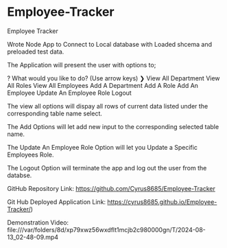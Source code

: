 # Employee-Tracker
Employee Tracker

Wrote Node App to Connect to Local database with Loaded shcema and preloaded test data.

The Application will present the user with options to;

? What would you like to do? (Use arrow keys)
❯ View All Department 
  View All Roles 
  View All Employees 
  Add A Department 
  Add A Role 
  Add An Employee 
  Update An Employee Role 
  Logout

The view all options will dispay all rows of current data listed under the corresponding table name select.

The Add Options will let add new input to the corresponding selected table name.

The Update An Employee Role Option will let you Update a Specific Employees Role.

The Logout Option will terminate the app and log out the user from the databse.


GitHub Repository Link: https://github.com/Cyrus8685/Employee-Tracker

Git Hub Deployed Application Link: https://cyrus8685.github.io/Employee-Tracker/)

Demonstration Video:
file:///var/folders/8d/xp79xwz56wxdflt1mcjb2c980000gn/T/2024-08-13_02-48-09.mp4

